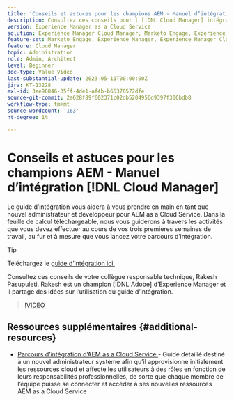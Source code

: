 ```yaml
---
title: 'Conseils et astuces pour les champions AEM - Manuel d’intégration  [!DNL Cloud Manager] '
description: Consultez ces conseils pour l [!DNL Cloud Manager] intégration et le manuel d’intégration par le champion et expert AEM, Rakesh Pasupuleti.
version: Experience Manager as a Cloud Service
solution: Experience Manager Cloud Manager, Marketo Engage, Experience Manager
feature-set: Marketo Engage, Experience Manager, Experience Manager Cloud Manager
feature: Cloud Manager
topic: Administration
role: Admin, Architect
level: Beginner
doc-type: Value Video
last-substantial-update: 2023-05-11T00:00:00Z
jira: KT-13228
exl-id: 3ee98846-35ff-4de1-af4b-b65376572dfe
source-git-commit: 2a628f89f602371c02db5204956d9397f306bdb8
workflow-type: tm+mt
source-wordcount: '163'
ht-degree: 1%

---
```


# Conseils et astuces pour les champions AEM - Manuel d’intégration [!DNL Cloud Manager]

Le guide d’intégration vous aidera à vous prendre en main en tant que nouvel administrateur et développeur pour AEM as a Cloud Service. Dans la feuille de calcul téléchargeable, nous vous guiderons à travers les activités que vous devez effectuer au cours de vos trois premières semaines de travail, au fur et à mesure que vous lancez votre parcours d’intégration.

>[!TIP]
>
>Téléchargez le [guide d’intégration ici.](./assets/Cloud-Manager-for-AEM-as-a-Cloud-Service.xlsx)

Consultez ces conseils de votre collègue responsable technique, Rakesh Pasupuleti. Rakesh est un champion [!DNL Adobe] d’Experience Manager et il partage des idées sur l’utilisation du guide d’intégration.

>[!VIDEO](https://video.tv.adobe.com/v/3419299?quality=12&learn=on)

## Ressources supplémentaires {#additional-resources}

* [Parcours d’intégration d’AEM as a Cloud Service ](https://experienceleague.adobe.com/docs/experience-manager-cloud-service/content/onboarding/journey/overview.html?lang=fr) - Guide détaillé destiné à un nouvel administrateur système afin qu’il approvisionne initialement les ressources cloud et affecte les utilisateurs à des rôles en fonction de leurs responsabilités professionnelles, de sorte que chaque membre de l’équipe puisse se connecter et accéder à ses nouvelles ressources AEM as a Cloud Service
